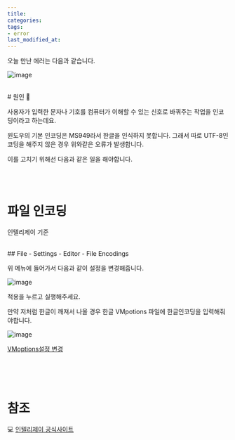 ```yaml
---
title: 
categories:
tags:
- error
last_modified_at:
---
```



오늘 만난 에러는 다음과 같습니다. 

![image](https://user-images.githubusercontent.com/79133602/138111880-8ff1e3d7-5ccc-44a2-84a7-02b9fae5fe88.png)


<br/>
# 원인 🤔

사용자가 입력한 문자나 기호를 컴퓨터가 이해할 수 있는 신호로 바꿔주는 작업을 인코딩이라고 하는데요. 

윈도우의 기본 인코딩은 MS949라서 한글을 인식하지 못합니다. 그래서 따로 UTF-8인코딩을 해주지 않은 경우 위와같은 오류가 발생합니다. 

이를 고치기 위해선 다음과 같은 일을 해야합니다. 




<br/><br/>
# 파일 인코딩

인텔리제이 기준 

<br/>
##  File - Settings - Editor - File Encodings 

위 메뉴에 들어가서  다음과 같이 설정을 변경해줍니다. 

![image](https://user-images.githubusercontent.com/79133602/138114032-d62dbee3-91dd-4050-9f65-93939caf5fd5.png)

적용을 누르고 실행해주세요.

만약 저처럼 한글이 깨져서 나올 경우 한글 VMpotions 파일에 한글인코딩을 입력해줘야합니다. 

![image](https://user-images.githubusercontent.com/79133602/138114402-cf70cba7-85cd-4b7e-b698-983cafdfd727.png)

[VMoptions설정 변경](https://bellasimi.github.io/intelliJ-%ED%95%9C%EA%B8%80-%EA%B9%A8%EC%A7%90-%EC%9D%B8%EC%BD%94%EB%94%A9/)



<br/><br/><br/>
# 참조

💻 [인텔리제이 공식사이트](https://www.jetbrains.com/help/idea/2019.2/configuring-individual-file-encoding.html#console)